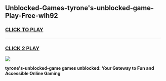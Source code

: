 
## Unblocked-Games-tyrone's-unblocked-game-Play-Free-wlh92
<h3>
<a href="https://premium76.site?title=tyrone's-unblocked-game&ref=17A">CLICK TO PLAY</a></h3>
<hr>

<h3>
<a href="https://premium76.site?title=tyrone's-unblocked-game&ref=17A">CLICK 2 PLAY</a>
  
</h3>

<a href="https://premium76.site?title=tyrone's-unblocked-game&ref=17A"><img src="https://clearcache.store/games.png"></a>


**tyrone's-unblocked-game games unblocked: Your Gateway to Fun and Accessible Online Gaming**
